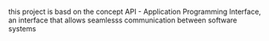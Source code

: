 this project is basd on the concept API - Application Programming Interface, an interface that allows seamlesss communication between software systems 
